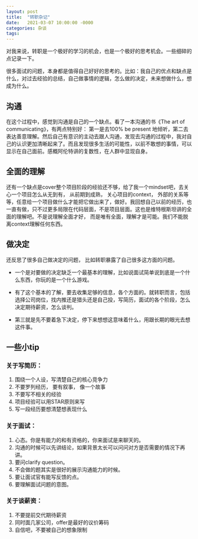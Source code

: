 ```yaml
---
layout: post
title:  "转职杂记"
date:   2021-03-07 10:00:00 -0000
categories: 杂谈
tags:  
---
```


对我来说，转职是一个极好的学习的机会，也是一个极好的思考机会。一些细碎的点记录一下。

很多面试的问题，本身都是值得自己好好的思考的。比如：我自己的优点和缺点是什么，对过去经验的总结，自己做事情的逻辑，怎么做的决定，未来想做什么，想成为什么。


## 沟通
在这个过程中，感觉到沟通是自己的一个缺点。看了一本沟通的书《The art of communicating》，有两点特别好： 第一是去100% be present 地倾听，第二去表达善意理解。然后自己有意识的主动去跟人沟通，发现去沟通的过程中，我对自己的认识更加清晰起来了。而且发现很多生活的可能性，以前不敢想的事情，可以显示在自己面前。感概阿伦特讲的复数性，在人群中显现自身。

## 全面的理解
还有一个缺点是cover整个项目阶段的经验还不够，给了我一个mindset吧，去关心一个项目怎么从无到有， 从前期到成熟， 关心项目的context， 外部的关系等等，任意给一个项目做什么才能把它做出来了，做好。我回想自己以前的经历，也一直有做，只不过更多局限在代码层面，不是项目层面。这也是维特根斯坦讲的全面的理解吧。不是说理解全面才好， 而是唯有全面，理解才是可能。我们不能脱离context理解任何东西。

## 做决定
还反思了很多自己做决定的问题， 比如转职暴露了自己很多这方面的问题。  

-  一个是对要做的决定缺乏一个最基本的理解，比如说面试简单说到底是一个什么东西，你玩的是一个什么游戏。

- 有了这个基本的了解，要去收集足够的信息，各个方面的。就转职而言，包括选择公司岗位，找内推还是猎头还是自己投，写简历，面试的各个阶段，怎么决定期待薪资，怎么谈判。  
- 第三就是先不要着急下决定，停下来想想这意味着什么，用跟长期的眼光去想这件事。

## 一些小tip
### 关于写简历：  
1. 围绕一个人设，写清楚自己的核心竞争力  
2. 不要罗列经历， 要有叙事， 像一个故事  
3. 不要写不相关的经验  
4. 项目经验可以用STAR原则来写  
5. 写一段经历要想清楚想表现什么  

### 关于面试：  
1. 心态。你是有能力的和有资格的，你来面试是来聊天的。  
2. 沟通的时候可以先讲结论，如果背景太长可以问问对方是否需要的情况下再讲。  
3. 要问clarify question。  
4. 不会做的题其实是很好的展示沟通能力的时候。  
5. 要让面试官有能写反馈的点。  
6. 要理解面试问题的意图。  

### 关于谈薪资：  
1. 不要提前交代期待薪资  
2. 同时面几家公司，offer是最好的议价筹码  
3. 自信吧，不要被自己的想象限制
